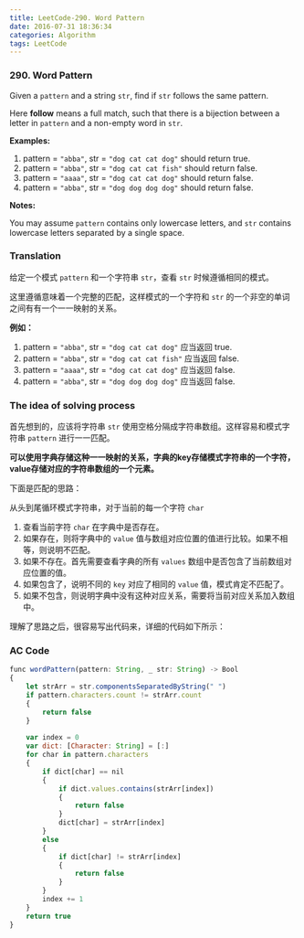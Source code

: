 ```yaml
---
title: LeetCode-290. Word Pattern  
date: 2016-07-31 18:36:34  
categories: Algorithm  
tags: LeetCode  
---
```


### 290. Word Pattern

Given a `pattern` and a string `str`, find if `str` follows the same pattern.

Here **follow** means a full match, such that there is a bijection between a letter in `pattern` and a non-empty word in `str`.

**Examples:**

1. pattern = `"abba"`, str = `"dog cat cat dog"` should return true.
2. pattern = `"abba"`, str = `"dog cat cat fish"` should return false.
3. pattern = `"aaaa"`, str = `"dog cat cat dog"` should return false.
4. pattern = `"abba"`, str = `"dog dog dog dog"` should return false.

**Notes:**

You may assume `pattern` contains only lowercase letters, and `str` contains lowercase letters separated by a single space.

### Translation

给定一个模式 `pattern` 和一个字符串 `str`，查看 `str` 时候遵循相同的模式。

这里遵循意味着一个完整的匹配，这样模式的一个字符和 `str` 的一个非空的单词之间有有一个一一映射的关系。

**例如：**

1. pattern = `"abba"`, str = `"dog cat cat dog"` 应当返回 true.
2. pattern = `"abba"`, str = `"dog cat cat fish"` 应当返回 false.
3. pattern = `"aaaa"`, str = `"dog cat cat dog"` 应当返回 false.
4. pattern = `"abba"`, str = `"dog dog dog dog"` 应当返回 false.

### The idea of solving process

首先想到的，应该将字符串 `str` 使用空格分隔成字符串数组。这样容易和模式字符串 `pattern` 进行一一匹配。

**可以使用字典存储这种一一映射的关系，字典的key存储模式字符串的一个字符，value存储对应的字符串数组的一个元素。**

下面是匹配的思路：

从头到尾循环模式字符串，对于当前的每一个字符 `char`

1. 查看当前字符 `char` 在字典中是否存在。
2. 如果存在，则将字典中的 `value` 值与数组对应位置的值进行比较。如果不相等，则说明不匹配。
3. 如果不存在。首先需要查看字典的所有 `values` 数组中是否包含了当前数组对应位置的值。
4. 如果包含了，说明不同的 `key` 对应了相同的 `value` 值，模式肯定不匹配了。
5. 如果不包含，则说明字典中没有这种对应关系，需要将当前对应关系加入数组中。

理解了思路之后，很容易写出代码来，详细的代码如下所示：

### AC Code

```javascript
func wordPattern(pattern: String, _ str: String) -> Bool
{
    let strArr = str.componentsSeparatedByString(" ")
    if pattern.characters.count != strArr.count
    {
        return false
    }
    
    var index = 0
    var dict: [Character: String] = [:]
    for char in pattern.characters
    {
        if dict[char] == nil
        {
            if dict.values.contains(strArr[index])
            {
                return false
            }
            dict[char] = strArr[index]
        }
        else
        {
            if dict[char] != strArr[index]
            {
                return false
            }
        }
        index += 1
    }
    return true
}
```
